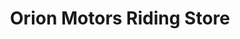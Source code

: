---
title: "Orion Motors Riding Store"
url: /bengaluru/orion-motors-riding-store/
shop: Motorrad
---